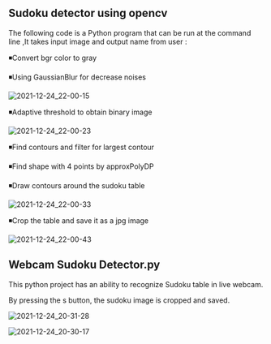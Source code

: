## Sudoku detector using opencv 

The following code is a Python program that can be run at the command line ,It takes input image and output name from user :

◾Convert bgr color to gray

◾Using GaussianBlur for decrease noises

![2021-12-24_22-00-15](https://user-images.githubusercontent.com/88204357/147368827-de6a6c28-5429-4e20-9bf3-5061eda2ee19.png)

◾Adaptive threshold to obtain binary image

![2021-12-24_22-00-23](https://user-images.githubusercontent.com/88204357/147368846-e1a0658a-25eb-411c-ae25-67d94bfff2ac.png)


◾Find contours and filter for largest contour

◾Find shape with 4 points by approxPolyDP

◾Draw contours around the sudoku table 

![2021-12-24_22-00-33](https://user-images.githubusercontent.com/88204357/147368851-fa47ab42-2270-40bb-8650-5033dfe32efd.png)


◾Crop the table and save it as a jpg image


![2021-12-24_22-00-43](https://user-images.githubusercontent.com/88204357/147368852-b92db110-d2d2-4242-9bfe-1dd94f3c3c2d.png)

## Webcam Sudoku Detector.py


This python project has an ability to recognize Sudoku table in live webcam.

By pressing the s button, the sudoku image is cropped and saved.

![2021-12-24_20-31-28](https://user-images.githubusercontent.com/88204357/147369098-47c77bad-e3ac-4e96-9fab-ecfd8183a20c.png)

![2021-12-24_20-30-17](https://user-images.githubusercontent.com/88204357/147369100-555d65de-57de-4a30-a80f-ff386a632a02.png)
